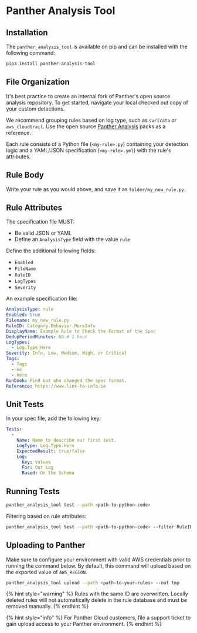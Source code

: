 # Panther Analysis Tool

## Installation

The `panther_analysis_tool` is available on pip and can be installed with the following command:

```bash
pip3 install panther-analysis-tool
```

## File Organization

It's best practice to create an internal fork of Panther's open source analysis repository. To get started, navigate your local checked out copy of your custom detections.

We recommend grouping rules based on log type, such as `suricata` or `aws_cloudtrail`. Use the open source [Panther Analysis](https://github.com/panther-labs/panther-analysis) packs as a reference.

Each rule consists of a Python file (`<my-rule>.py`) containing your detection logic and a YAML/JSON specification (`<my-rule>.yml`) with the rule's attributes.

## Rule Body

Write your rule as you would above, and save it as `folder/my_new_rule.py`.

## Rule Attributes

The specification file MUST:

* Be valid JSON or YAML
* Define an `AnalysisType` field with the value `rule`

Define the additional following fields:
* `Enabled`
* `FileName`
* `RuleID`
* `LogTypes`
* `Severity`

An example specification file:

```yml
AnalysisType: rule
Enabled: true
Filename: my_new_rule.py
RuleID: Category.Behavior.MoreInfo
DisplayName: Example Rule to Check the Format of the Spec
DedupPeriodMinutes: 60 # 1 hour
LogTypes:
  - Log.Type.Here
Severity: Info, Low, Medium, High, or Critical
Tags:
  - Tags
  - Go
  - Here
Runbook: Find out who changed the spec format.
Reference: https://www.link-to-info.io
```

## Unit Tests

In your spec file, add the following key:

```yml
Tests:
  -
    Name: Name to describe our first test.
    LogType: Log.Type.Here
    ExpectedResult: true/false
    Log:
      Key: Values
      For: Our Log
      Based: On the Schema
```

## Running Tests

```bash
panther_analysis_tool test --path <path-to-python-code>
```

Filtering based on rule attributes:

```bash
panther_analysis_tool test --path <path-to-python-code> --filter RuleID=Category.Behavior.MoreInfo
```

## Uploading to Panther

Make sure to configure your environment with valid AWS credentials prior to running the command below. By default, this command will upload based on the exported value of `AWS_REGION`.

```bash
panther_analysis_tool upload --path <path-to-your-rules> --out tmp
```

{% hint style="warning" %}
Rules with the same ID are overwritten. Locally deleted rules will not automatically delete in the rule database and must be removed manually.
{% endhint %}

{% hint style="info" %}
For Panther Cloud customers, file a support ticket to gain upload access to your Panther environment.
{% endhint %}
